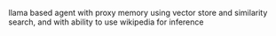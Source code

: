 llama based agent with proxy memory using vector store and similarity search, and with ability to use wikipedia for inference 
